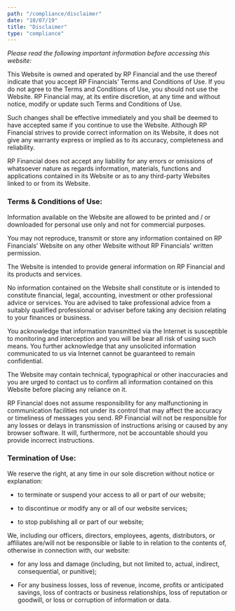 ```yaml
---
path: "/compliance/disclaimer"
date: "10/07/19"
title: "Disclaimer"
type: "compliance"
---
```


_Please read the following important information before accessing this website:_

This Website is owned and operated by RP Financial and the use thereof indicate that you accept RP Financials’ Terms and Conditions of Use. If you do not agree to the Terms and Conditions of Use, you should not use the Website. RP Financial may, at its entire discretion, at any time and without notice, modify or update such Terms and Conditions of Use. 

Such changes shall be effective immediately and you shall be deemed to have accepted same if you continue to use the Website. Although RP Financial strives to provide correct information on its Website, it does not give any warranty express or implied as to its accuracy, completeness and reliability. 

RP Financial does not accept any liability for any errors or omissions of whatsoever nature as regards information, materials, functions and applications contained in its Website or as to any third-party Websites linked to or from its Website.

### Terms & Conditions of Use: ###

Information available on the Website are allowed to be printed and / or downloaded for personal use only and not for commercial purposes.

You may not reproduce, transmit or store any information contained on RP Financials’ Website on any other Website without RP Financials’ written permission.

The Website is intended to provide general information on RP Financial and its products and services.

No information contained on the Website shall constitute or is intended to constitute financial, legal, accounting, investment or other professional advice or services. You are advised to take professional advice from a suitably qualified professional or adviser before taking any decision relating to your finances or business.

​You acknowledge that information transmitted via the Internet is susceptible to monitoring and interception and you will be bear all risk of using such means. You further acknowledge that any unsolicited information communicated to us via Internet cannot be guaranteed to remain confidential.

​The Website may contain technical, typographical or other inaccuracies and you are urged to contact us to confirm all information contained on this Website before placing any reliance on it.

​RP Financial does not assume responsibility for any malfunctioning in communication facilities not under its control that may affect the accuracy or timeliness of messages you send. RP Financial will not be responsible for any losses or delays in transmission of instructions arising or caused by any browser software. It will, furthermore, not be accountable should you provide incorrect instructions.

### Termination of Use: ###

​We reserve the right, at any time in our sole discretion without notice or explanation:

*  to terminate or suspend your access to all or part of our website;

*  to discontinue or modify any or all of our website services; 

*  to stop publishing all or part of our website;

We, including our officers, directors, employees, agents, distributors, or affiliates are/will not be responsible or liable to in relation to the contents of, otherwise in connection with, our website:

*  for any loss and damage (including, but not limited to, actual, indirect, consequential, or punitive);

*  For any business losses, loss of revenue, income, profits or anticipated savings, loss of contracts or business relationships, loss of reputation or goodwill, or loss or corruption of information or data.
